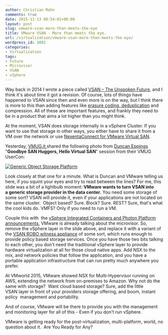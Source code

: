 ```yaml
---
author: Christian Mohn
comments: true
date: 2015-11-13 08:54:01+00:00
layout: post
slug: vmware-vsan-more-than-meets-the-eye
title: VMware VSAN - More than meets the eye.
url: /virtualization/vmware-vsan-more-than-meets-the-eye/
wordpress_id: 3892
categories:
- Virtualization
tags:
- Future
- Microvisor
- VSAN
- vSphere
---
```


Way back in 2014 I wrote a piece called [VSAN – The Unspoken Future](http://vninja.net/virtualization/vsan-unspoken-future/), and I think it's about time it got a revision. Of course, lots of things have happened to VSAN since then and even more is on the way, but I think there is more to this than adding features like [erasure coding, deduplication](http://www.yellow-bricks.com/2015/09/01/virtual-san-beta-coming-up-with-dedupe-and-erasure-coding/) and compression. All of these are important features, and frankly they need to be in a product that aims a lot higher than you might think.

<!--more-->


At the moment, VSAN does storage internally in a vSphere Cluster. If you want to use that storage in other ways, you either have to share it from a VM over the network or use [NexentaConnect for VMware Virtual SAN](https://nexenta.com/products/nexentaconnect/nexentaconnect-vsan).

Yesterday, [VMUG.it ](https://twitter.com/vmugit/status/664759077059371009)shared the following photo from [Duncan Eppings](http://twiitter.com/DuncanYB) "**Goodbye SAN Huggers, Hello Virtual SAN**" session from their VMUG UserCon:

[![Generic Object Storage Platform](http://vninja.net/wordpress/wp-content/uploads/2015/11/CTmy15VWwAAY8Y9.jpg-large-1024x576.jpeg)](http://vninja.net/wordpress/wp-content/uploads/2015/11/CTmy15VWwAAY8Y9.jpg-large.jpeg)

Look closely at that one for a minute. What is Duncan and VMware telling us here, if you squint your eyes and try to read between the lines? For me, this slide was a bit of a lightbulb moment: **VMware wants to turn VSAN into a generic storage provider in the data center.**
You need some storage of some sort? VSAN will provide it, even if your applications are not located on the same cluster.  Object based? Sure. Block? Sure. REST? Sure, that's what the cool kids do. VMFS? Only if you need to run a VM.

Couple this with  the [vSphere Integrated Containers and Photon Platform announcements](http://www.vmware.com/radius/vmworld-2015-the-end-of-the-beginning-lets-go/), VMware is already talking about the microvisor. So, remove the vSphere layer in the slide above, and replace it with a variant of the [VSAN ROBO witness appliance](http://cormachogan.com/2015/09/11/a-closer-look-at-the-vsan-witness-appliance/) of some sort, which runs enough to provide policy based storage services. Once you have those two bits talking to each other, you don't need the traditional vSphere layer to provide hardware virtualization at all for those cloud native apps. Add NSX to the mix, and network policies that follow the application, and you have a portable application infrastructure that can run pretty much anywhere you prefer.

At VMworld 2015, VMware showed NSX for Multi-Hypervisor running on AWS, extending the network from on-premises to Amazon. Why not do the same with storage?  Want cloud based storage? Sure, add the little VSAN layer in front of your providers storage offering, and boom, instant policy  management and portability.

And of course, VMware will be there to provide you with the management and monitoring layer for all of this - Even if you don't run vSphere.

VMware is getting ready for the post-virtualization, multi-platform, world, no question about it.  Are You Ready for Any?
